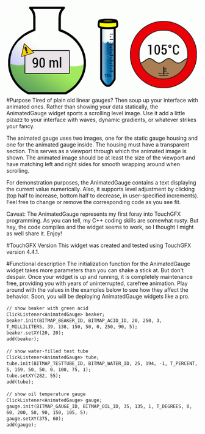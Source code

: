 ![example](screenshots/AnimatedGauge-large.gif "This is what AnimatedGauge widgets look like. Only silky smooth, of course. (I'm even worse at building animated GIFs than I am at programming. Thank goodness I do neither for a living.)")
#Purpose
Tired of plain old linear gauges? Then soup up your interface with animated ones. Rather than showing your data statically, the AnimatedGauge widget sports a scrolling level image. Use it add a little pizazz to your interface with waves, dynamic gradients, or whatever strikes your fancy.

The animated gauge uses two images, one for the static gauge housing and one for the animated gauge inside. The housing must have a transparent section. This serves as a viewport through which the animated image is shown. The animated image should be at least the size of the viewport and have matching left and right sides for smooth wrapping around when scrolling.

For demonstration purposes, the AnimatedGauge contains a text displaying the current value numerically. Also, it supports level adjustment by clicking (top half to increase, bottom half to decrease, in user-specified increments). Feel free to change or remove the corresponding code as you see fit.

Caveat: The AnimatedGauge represents my first foray into TouchGFX programming. As you can tell, my C++ coding skills are somewhat rusty. But hey, the code compiles and the widget seems to work, so I thought I might as well share it. Enjoy!

#TouchGFX Version
This widget was created and tested using TouchGFX version 4.4.1.

#Functional description
The initialization function for the AnimatedGauge widget takes more parameters than you can shake a stick at. But don't despair. Once your widget is up and running, it is completely maintenance free, providing you with years of uninterrupted, carefree animation. Play around with the values in the examples below to see how they affect the behavior. Soon, you will be deploying AnimatedGauge widgets like a pro.

	// show beaker with green acid
	ClickListener<AnimatedGauge> beaker;
	beaker.init(BITMAP_BEAKER_ID, BITMAP_ACID_ID, 20, 250, 3, T_MILLILITERS, 39, 138, 150, 50, 0, 250, 90, 5);
	beaker.setXY(20, 20); 
	add(beaker);

	// show water-filled test tube
	ClickListener<AnimatedGauge> tube;
	tube.init(BITMAP_TESTTUBE_ID, BITMAP_WATER_ID, 25, 194, -1, T_PERCENT, 5, 159, 50, 50, 0, 100, 75, 1);
	tube.setXY(282, 55);
	add(tube);

	// show oil temperature gauge
	ClickListener<AnimatedGauge> gauge;
	gauge.init(BITMAP_GAUGE_ID, BITMAP_OIL_ID, 35, 135, 1, T_DEGREES, 0, 60, 200, 50, 90, 150, 105, 5);
	gauge.setXY(375, 60);
	add(gauge);
